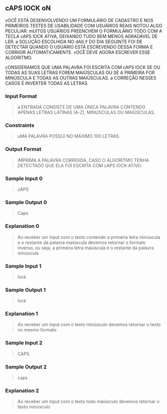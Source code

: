 ## cAPS lOCK oN

vOCÊ ESTÁ DESENVOLVENDO UM FORMULÁRIO DE CADASTRO E NOS PRIMEIROS TESTES DE USABILIDADE COM USUÁRIOS REAIS NOTOU ALGO PECULIAR: mUITOS USUÁRIOS PREENCHEM O FORMULÁRIO TODO COM A TECLA cAPS lOCK ATIVA, DEIXANDO TUDO BEM MENOS AGRADÁVEL DE LER. a SOLUÇÃO ESCOLHIDA NO dAILY DO DIA SEGUINTE FOI DE DETECTAR QUANDO O USUÁRIO ESTÁ ESCREVENDO DESSA FORMA E CORRIGIR AUTOMATICAMENTE. vOCÊ DEVE AGORA ESCREVER ESSE ALGORITMO.

cONSIDERAMOS QUE UMA PALAVRA FOI ESCRITA COM cAPS lOCK SE OU TODAS AS SUAS LETRAS FOREM MAIÚSCULAS OU SE A PRIMEIRA FOR MINÚSCULA E TODAS AS OUTRAS MAIÚSCULAS. a CORREÇÃO NESSES CASOS É INVERTER TODAS AS LETRAS.

### Input Format

> a ENTRADA CONSISTE DE UMA ÚNICA PALAVRA CONTENDO APENAS LETRAS LATINAS (A-Z), MINÚSCULAS OU MAIÚSCULAS.

### Constraints

> uMA PALAVRA POSSUI NO MÁXIMO 100 LETRAS.

### Output Format

> iMPRIMA A PALAVRA CORRIGIDA, CASO O ALGORITMO TENHA DETECTADO QUE ELA FOI ESCRITA COM cAPS lOCK ATIVO.

### Sample Input 0

> cAPS

### Sample Output 0

> Caps

### Explanation 0

> Ao receber um input com o texto contendo a primeira letra minúscula e o restante da palavra maiúscula devemos retornar o formato inverso, ou seja, a primeira letra maiúscula e o restante da palavra minúscula

### Sample Input 1

> lock

### Sample Output 1

> lock

### Explanation 1

> Ao receber um input com o texto minúsculo devemos retornar o texto no mesmo formato

### Sample Input 2

> CAPS

### Sample Output 2

> caps

### Explanation 2

> Ao receber um input com o texto todo maiúsculo devemos retornar o texto minúsculo